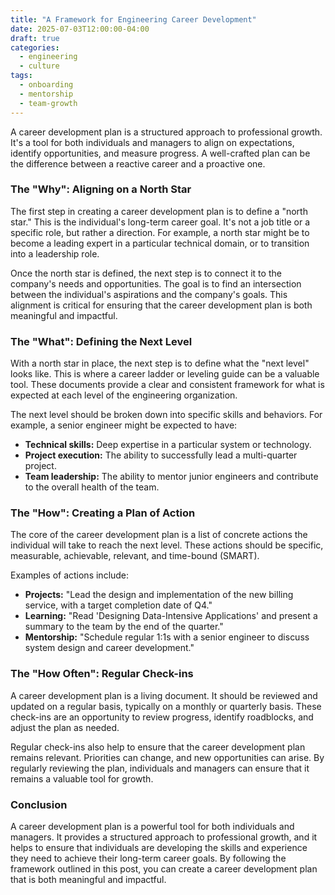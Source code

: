 ```yaml
---
title: "A Framework for Engineering Career Development"
date: 2025-07-03T12:00:00-04:00
draft: true
categories:
  - engineering
  - culture
tags:
  - onboarding
  - mentorship
  - team-growth
---
```


A career development plan is a structured approach to professional growth. It's a tool for both individuals and managers to align on expectations, identify opportunities, and measure progress. A well-crafted plan can be the difference between a reactive career and a proactive one.

### The "Why": Aligning on a North Star

The first step in creating a career development plan is to define a "north star." This is the individual's long-term career goal. It's not a job title or a specific role, but rather a direction. For example, a north star might be to become a leading expert in a particular technical domain, or to transition into a leadership role.

Once the north star is defined, the next step is to connect it to the company's needs and opportunities. The goal is to find an intersection between the individual's aspirations and the company's goals. This alignment is critical for ensuring that the career development plan is both meaningful and impactful.

### The "What": Defining the Next Level

With a north star in place, the next step is to define what the "next level" looks like. This is where a career ladder or leveling guide can be a valuable tool. These documents provide a clear and consistent framework for what is expected at each level of the engineering organization.

The next level should be broken down into specific skills and behaviors. For example, a senior engineer might be expected to have:

*   **Technical skills:** Deep expertise in a particular system or technology.
*   **Project execution:** The ability to successfully lead a multi-quarter project.
*   **Team leadership:** The ability to mentor junior engineers and contribute to the overall health of the team.

### The "How": Creating a Plan of Action

The core of the career development plan is a list of concrete actions the individual will take to reach the next level. These actions should be specific, measurable, achievable, relevant, and time-bound (SMART).

Examples of actions include:

*   **Projects:** "Lead the design and implementation of the new billing service, with a target completion date of Q4."
*   **Learning:** "Read 'Designing Data-Intensive Applications' and present a summary to the team by the end of the quarter."
*   **Mentorship:** "Schedule regular 1:1s with a senior engineer to discuss system design and career development."

### The "How Often": Regular Check-ins

A career development plan is a living document. It should be reviewed and updated on a regular basis, typically on a monthly or quarterly basis. These check-ins are an opportunity to review progress, identify roadblocks, and adjust the plan as needed.

Regular check-ins also help to ensure that the career development plan remains relevant. Priorities can change, and new opportunities can arise. By regularly reviewing the plan, individuals and managers can ensure that it remains a valuable tool for growth.

### Conclusion

A career development plan is a powerful tool for both individuals and managers. It provides a structured approach to professional growth, and it helps to ensure that individuals are developing the skills and experience they need to achieve their long-term career goals. By following the framework outlined in this post, you can create a career development plan that is both meaningful and impactful.